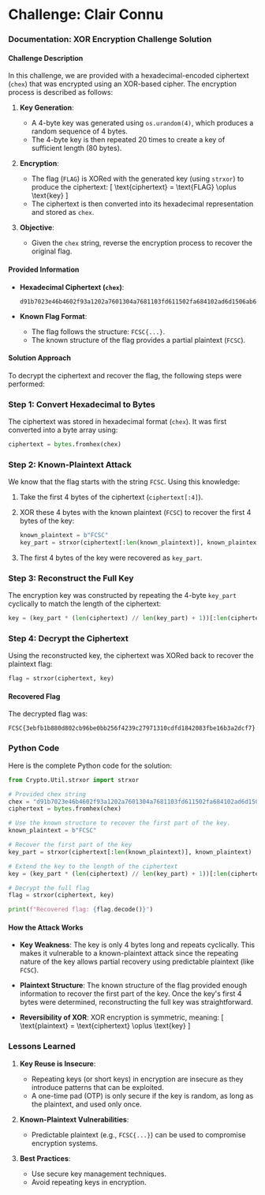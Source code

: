 # Challenge: Clair Connu

### Documentation: XOR Encryption Challenge Solution

#### **Challenge Description**
In this challenge, we are provided with a hexadecimal-encoded ciphertext (`chex`) that was encrypted using an XOR-based cipher. The encryption process is described as follows:

1. **Key Generation**:
   - A 4-byte key was generated using `os.urandom(4)`, which produces a random sequence of 4 bytes.
   - The 4-byte key is then repeated 20 times to create a key of sufficient length (80 bytes).

2. **Encryption**:
   - The flag (`FLAG`) is XORed with the generated key (using `strxor`) to produce the ciphertext:
     \[
     \text{ciphertext} = \text{FLAG} \oplus \text{key}
     \]
   - The ciphertext is then converted into its hexadecimal representation and stored as `chex`.

3. **Objective**:
   - Given the `chex` string, reverse the encryption process to recover the original flag.

#### **Provided Information**
- **Hexadecimal Ciphertext (`chex`)**:
  ```plaintext
  d91b7023e46b4602f93a1202a7601304a7681103fd611502fa684102ad6d1506ab6a1059fc6a1459a8691051af3b4706fb691b54ad681b53f93a4651a93a1001ad3c4006a825
  ```

- **Known Flag Format**:
  - The flag follows the structure: `FCSC{...}`.
  - The known structure of the flag provides a partial plaintext (`FCSC`).

#### **Solution Approach**
To decrypt the ciphertext and recover the flag, the following steps were performed:

### **Step 1: Convert Hexadecimal to Bytes**
The ciphertext was stored in hexadecimal format (`chex`). It was first converted into a byte array using:
```python
ciphertext = bytes.fromhex(chex)
```

### **Step 2: Known-Plaintext Attack**
We know that the flag starts with the string `FCSC`. Using this knowledge:
1. Take the first 4 bytes of the ciphertext (`ciphertext[:4]`).
2. XOR these 4 bytes with the known plaintext (`FCSC`) to recover the first 4 bytes of the key:
   ```python
   known_plaintext = b"FCSC"
   key_part = strxor(ciphertext[:len(known_plaintext)], known_plaintext)
   ```

3. The first 4 bytes of the key were recovered as `key_part`.

### **Step 3: Reconstruct the Full Key**
The encryption key was constructed by repeating the 4-byte `key_part` cyclically to match the length of the ciphertext:
```python
key = (key_part * (len(ciphertext) // len(key_part) + 1))[:len(ciphertext)]
```

### **Step 4: Decrypt the Ciphertext**
Using the reconstructed key, the ciphertext was XORed back to recover the plaintext flag:
```python
flag = strxor(ciphertext, key)
```

#### **Recovered Flag**
The decrypted flag was:
```plaintext
FCSC{3ebfb1b880d802cb96be0bb256f4239c27971310cdfd1842083fbe16b3a2dcf7}
```

### **Python Code**
Here is the complete Python code for the solution:

```python
from Crypto.Util.strxor import strxor

# Provided chex string
chex = "d91b7023e46b4602f93a1202a7601304a7681103fd611502fa684102ad6d1506ab6a1059fc6a1459a8691051af3b4706fb691b54ad681b53f93a4651a93a1001ad3c4006a825"
ciphertext = bytes.fromhex(chex)

# Use the known structure to recover the first part of the key.
known_plaintext = b"FCSC"

# Recover the first part of the key
key_part = strxor(ciphertext[:len(known_plaintext)], known_plaintext)

# Extend the key to the length of the ciphertext
key = (key_part * (len(ciphertext) // len(key_part) + 1))[:len(ciphertext)]

# Decrypt the full flag
flag = strxor(ciphertext, key)

print(f"Recovered flag: {flag.decode()}")
```

#### **How the Attack Works**
- **Key Weakness**:
  The key is only 4 bytes long and repeats cyclically. This makes it vulnerable to a known-plaintext attack since the repeating nature of the key allows partial recovery using predictable plaintext (like `FCSC`).

- **Plaintext Structure**:
  The known structure of the flag provided enough information to recover the first part of the key. Once the key's first 4 bytes were determined, reconstructing the full key was straightforward.

- **Reversibility of XOR**:
  XOR encryption is symmetric, meaning:
  \[
  \text{plaintext} = \text{ciphertext} \oplus \text{key}
  \]

### **Lessons Learned**
1. **Key Reuse is Insecure**:
   - Repeating keys (or short keys) in encryption are insecure as they introduce patterns that can be exploited.
   - A one-time pad (OTP) is only secure if the key is random, as long as the plaintext, and used only once.

2. **Known-Plaintext Vulnerabilities**:
   - Predictable plaintext (e.g., `FCSC{...}`) can be used to compromise encryption systems.

3. **Best Practices**:
   - Use secure key management techniques.
   - Avoid repeating keys in encryption.

